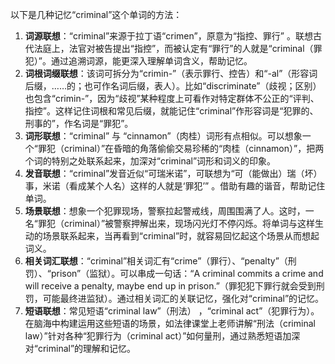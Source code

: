 以下是几种记忆“criminal”这个单词的方法：
1. **词源联想**：“criminal”来源于拉丁语“crimen”，原意为“指控、罪行” 。联想古代法庭上，法官对被告提出“指控”，而被认定有“罪行”的人就是“criminal（罪犯）”。通过追溯词源，能更深入理解单词含义，帮助记忆。
2. **词根词缀联想**：该词可拆分为“crimin-”（表示罪行、控告）和“-al”（形容词后缀，……的；也可作名词后缀，表人）。比如“discriminate”（歧视；区别）也包含“crimin-”，因为“歧视”某种程度上可看作对特定群体不公正的“评判、指控”。这样记住词根和常见后缀，就能记住“criminal”作形容词是“犯罪的、刑事的”，作名词是“罪犯”。
3. **词形联想**：“criminal” 与 “cinnamon”（肉桂）词形有点相似。可以想象一个“罪犯（criminal）”在昏暗的角落偷偷交易珍稀的“肉桂（cinnamon）”，把两个词的特别之处联系起来，加深对“criminal”词形和词义的印象。
4. **发音联想**：“criminal”发音近似“可瑞米诺”，可联想为“可（能做出）瑞（坏）事，米诺（看成某个人名）这样的人就是‘罪犯’” 。借助有趣的谐音，帮助记住单词。
5. **场景联想**：想象一个犯罪现场，警察拉起警戒线，周围围满了人。这时，一名“罪犯（criminal）”被警察押解出来，现场闪光灯不停闪烁。将单词与这样生动的场景联系起来，当再看到“criminal”时，就容易回忆起这个场景从而想起词义。
6. **相关词汇联想**：“criminal”相关词汇有“crime”（罪行）、“penalty”（刑罚）、“prison”（监狱）。可以串成一句话：“A criminal commits a crime and will receive a penalty, maybe end up in prison.”（罪犯犯下罪行就会受到刑罚，可能最终进监狱）。通过相关词汇的关联记忆，强化对“criminal”的记忆。
7. **短语联想**：常见短语“criminal law”（刑法） ，“criminal act”（犯罪行为）。在脑海中构建运用这些短语的场景，如法律课堂上老师讲解“刑法（criminal law）”针对各种“犯罪行为（criminal act）”如何量刑，通过熟悉短语加深对“criminal”的理解和记忆。 